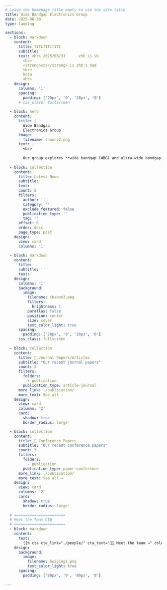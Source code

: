 ```yaml
---
# Leave the homepage title empty to use the site title
title: Wide Bandgap Electronics Group
date: 2025-08-30
type: landing

sections:
  - block: markdown
    content:
      title: TITLTITITITI
      subtitle: ''
      text: <br> 2025/08/31      zhb is sb
        <br>
        <strong>sxz</strong> is zhb's dad
        <br>
        hola
        <br>
    design:
      columns: '1'
      spacing:
        padding: ['20px', '0', '20px', '0']
      # css_class: fullscreen
    
  - block: hero
    content:
      title: |
        Wide Bandgap
        Electronics Group
      image:
        filename: shaonv2.png
      text: |
        <br>
        
        Our group explores **wide bandgap (WBG) and ultra-wide bandgap (UWBG)** materials and devices in electronic applications. Our research interests span the physics, design, simulation, fabrication, characterization, reliability, robustess, packaging, and circuit applications of WBG and UWBG devices. Our research emphasizes on the fundamental understanding of UWB/UWBG devices, their new applications in power, RF, sensing, and computing applications, as well as the relevant material-device co-design with machine learning. Our group highlights a full-stack research scope from materials and devices to circuits and algorithms, and the seamless collaborations with the industry.
  
  - block: collection
    content:
      title: Latest News
      subtitle:
      text:
      count: 5
      filters:
        author: ''
        category: ''
        exclude_featured: false
        publication_type: ''
        tag: ''
      offset: 0
      order: desc
      page_type: post
    design:
      view: card
      columns: '1'
  
  - block: markdown
    content:
      title:
      subtitle: ''
      text:
    design:
      columns: '1'
      background:
        image: 
          filename: shaonv3.png
          filters:
            brightness: 1
          parallax: false
          position: center
          size: cover
          text_color_light: true
      spacing:
        padding: ['20px', '0', '20px', '0']
      css_class: fullscreen
    
  - block: collection
    content:
      title: 📑 Journal Papers/Articles
      subtitle: "Our recent journal papers"
      count: 3
      filters:
        folders:
          - publication
        publication_type: article-journal
      more_link: ./publication/
      more_text: See all →
    design:
      view: card
      columns: '2'
      card:
        shadow: true
        border_radius: large'

  - block: collection
    content:
      title: 📰 Conference Papers  
      subtitle: "Our recent conference papers"
      count: 3
      filters:
        folders:
          - publication
        publication_type: paper-conference
      more_link: ./publication/
      more_text: See all →
    design:
      view: card
      columns: '2'
      card:
        shadow: true
        border_radius: large'
    
  # =======================
  # Meet the Team CTA
  # =======================
  - block: markdown
    content:
      text: |
        {{% cta cta_link="./people/" cta_text="👩‍🔬 Meet the team →" color="primary" %}}
    design:
      background:
        image:
          filename: beijing1.png
          text_color_light: true
      spacing:
        padding: ['80px', '0', '80px', '0']

---
```

